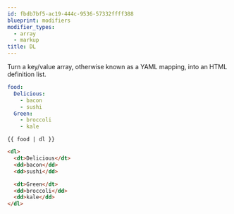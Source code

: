 ```yaml
---
id: fbdb7bf5-ac19-444c-9536-57332ffff388
blueprint: modifiers
modifier_types:
  - array
  - markup
title: DL
---
```

Turn a key/value array, otherwise known as a YAML mapping, into an HTML definition list.

```yaml
food:
  Delicious:
    - bacon
    - sushi
  Green:
    - broccoli
    - kale
```

```
{{ food | dl }}
```

```html
<dl>
  <dt>Delicious</dt>
  <dd>bacon</dd>
  <dd>sushi</dd>

  <dt>Green</dt>
  <dd>broccoli</dd>
  <dd>kale</dd>
</dl>
```
